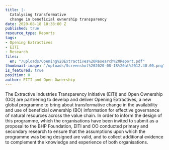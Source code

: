 ```yaml
---
title: |-
  Catalysing transformative
  change in beneficial ownership transparency
date: 2020-08-18 10:38:00 Z
published: true
resource_type: Reports
tags:
- Opening Extractives
- EITI
- Research
files:
  en: "/uploads/Opening%20Extractives%20Research%20Report.pdf"
thumbnail-image: "/uploads/Screenshot%202020-08-18%20at%2012.40.00.png"
is_featured: true
position: 0
author: EITI and Open Ownership
---
```


The Extractive Industries Transparency Initiative (EITI) and Open Ownership (OO) are partnering to develop and deliver Opening Extractives, a new global programme to bring about transformative change in the availability and use of beneficial ownership (BO) information for effective governance of natural resources across the value chain. In order to inform the design of this programme, which the organisations have been invited to submit as a proposal to the BHP Foundation, EITI and OO conducted primary and secondary research to ensure that the assumptions upon which the programme was being designed are valid, and to collect additional evidence to complement the knowledge and experience of both organisations.
